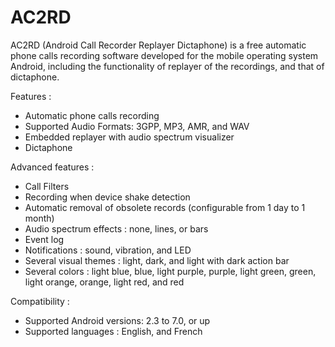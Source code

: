 # AC2RD

AC2RD (Android Call Recorder Replayer Dictaphone) is a free automatic phone calls recording software developed for the mobile operating system Android, including the functionality of replayer of the recordings, and that of dictaphone.

Features :
- Automatic phone calls recording
- Supported Audio Formats: 3GPP, MP3, AMR, and WAV
- Embedded replayer with audio spectrum visualizer
- Dictaphone

Advanced features :
- Call Filters
- Recording when device shake detection
- Automatic removal of obsolete records (configurable from 1 day to 1 month)
- Audio spectrum effects : none, lines, or bars
- Event log
- Notifications : sound, vibration, and LED
- Several visual themes : light, dark, and light with dark action bar
- Several colors : light blue, blue, light purple, purple, light green, green, light orange, orange, light red, and red

Compatibility :
- Supported Android versions: 2.3 to 7.0, or up
- Supported languages : English, and French
